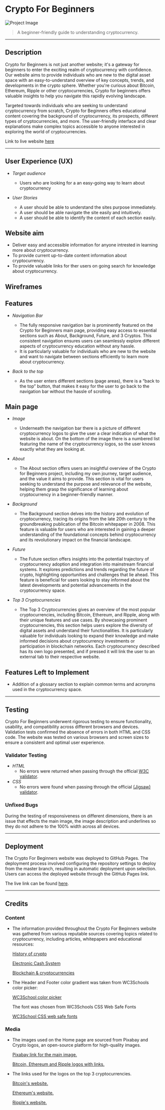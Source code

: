# Crypto For Beginners

![Project Image](assets/Cryptocurrenciesmainimage.svg)

> A beginner-friendly guide to understanding cryptocurrency.

---

## Description

Crypto for Beginners is not just another website; it's a gateway for beginners to enter the exciting realm of cryptocurrency with confidence. Our website aims to provide individuals who are new to the digital asset space with an easy-to-understand overview of key concepts, trends, and developments in the crypto sphere. 
Whether you're curious about Bitcoin, Ethereum, Ripple or other cryptocurrencies, Crypto for beginners offers valuable insights to help you navigate this rapidly evolving landscape.

Targeted towards individuals who are seeking to understand cryptocurrency from scratch, Crypto for Beginners offers educational content covering the background of cryptocurrency, its prospects, different types of cryptocurrencies, and more. 
The user-friendly interface and clear explanations make complex topics accessible to anyone interested in exploring the world of cryptocurrencies.

Link to live website [here](https://cryptiked.github.io/Cryptoforbeginners/)

---
## User Experience (UX)

- *Target audience*
  -  Users who are looking for a an easy-going way to learn about cryptocurrency
    
- *User Stories*
  - A user should be able to understand the sites purpose immediately.
  - A user should be able navigate the site easily and intuitively.
  - A user should be able to identify the content of each section easily.

## Website aim
    
  - Deliver easy and accessible information for anyone intrested in learning more about cryptocurrency.
  - To provide current up-to-date content information about cryptocurrency.
  - To provide valuable links for ther users on going search for knowledge about cryptocurrency.

## Wireframes

    

## Features

- *Navigation Bar*
  - The fully responsive navigation bar is prominently featured on the Crypto for Beginners main page, providing easy access to essential sections such as About, Background, Future, and 3 Cryptos. This consistent navigation ensures users can seamlessly explore different aspects of cryptocurrency education without any hassle.
  - It is particularly valuable for individuals who are new to the website and want to navigate between sections efficiently to learn more about cryptocurrency. 

- *Back to the top*
  - As the user enters different sections (page areas), there is a “back to the top” button, that makes it easy for the user to go back to the navigation bar without the hassle of scrolling.
 
## Main page

- *Image*
  - Underneath the navigation bar there is a picture of different cryptocurrency logos to give the user a clear indication of what the website is about. On the bottom of the image there is a numbered list featuring the name of the cryptocurrency logos, so the user knows exactly what they are looking at.
  
- *About*
  - The About section offers users an insightful overview of the Crypto for Beginners project, including my own journey, target audience, and the value it aims to provide. This section is vital for users seeking to understand the purpose and relevance of the website, helping them grasp the significance of learning about cryptocurrency in a beginner-friendly manner.

- *Background*
  - The Background section delves into the history and evolution of cryptocurrency, tracing its origins from the late 20th century to the groundbreaking publication of the Bitcoin whitepaper in 2008.
    This feature is valuable for users who are interested in gaining a deeper understanding of the foundational concepts behind cryptocurrency and its revolutionary impact on the financial landscape. 
  
- *Future*
  - The Future section offers insights into the potential trajectory of cryptocurrency adoption and integration into mainstream financial systems. It explores predictions and trends regarding the future of crypto, highlighting opportunities and challenges that lie ahead.
    This feature is beneficial for users looking to stay informed about the latest developments and potential advancements in the cryptocurrency space. 

- *Top 3 Cryptocurrencies*
  - The Top 3 Cryptocurrencies gives an overview of the most popular cryptocurrencies, including Bitcoin, Ethereum, and Ripple, along with their unique features and use cases. By showcasing prominent cryptocurrencies, this section helps users explore the diversity of digital assets and understand their functionalities.
    It is particularly valuable for individuals looking to expand their knowledge and make informed decisions about cryptocurrency investments or participation in blockchain networks. Each cryptocurrency described has its own logo presented, and if pressed it will link the user to an external tab to their respective website.

 ## Features Left to Implement

- Addition of a glossary section to explain common terms and acronyms used in the cryptocurrency space.

---

## Testing

Crypto For Beginners underwent rigorous testing to ensure functionality, usability, and compatibility across different browsers and devices. Validation tests confirmed the absence of errors in both HTML and CSS code. The website was tested on various browsers and screen sizes to ensure a consistent and optimal user experience.

### Validator Testing

- *HTML*
  - No errors were returned when passing through the official [W3C validator](https://validator.w3.org/).
- *CSS*
  - No errors were found when passing through the official [(Jigsaw) validator](https://jigsaw.w3.org/css-validator/).

### Unfixed Bugs

During the testing of responsiveness on different dimensions, there is an issue that effects the main image, the image description and underlines so they do not adhere to the 100% width across all devices.

---

## Deployment

The Crypto For Beginners website was deployed to GitHub Pages. The deployment process involved configuring the repository settings to deploy from the master branch, resulting in automatic deployment upon selection. Users can access the deployed website through the GitHub Pages link.

The live link can be found [here](https://code-institute-org.github.io/love-running-2.0/index.html).

---

## Credits

### Content

- The information provided throughout the Crypto For Beginners website was gathered from various reputable sources covering topics related to cryptocurrency, including articles, whitepapers and educational resources:
  
  [History of crypto](https://worldcoin.org/articles/history-of-cryptocurrency)
  
  [Electronic Cash System](https://revelointel.com/project-breakdown/bitcoin)
  
  [Blockchain & cryptocurrencies](https://www.pwc.com/us/en/industries/financial-services/fintech/bitcoin-blockchain-cryptocurrency.html)

- The Header and Footer color gradient was taken from WC3Schools color picker:
  
  [WC3School color picker](https://www.w3schools.com/colors/colors_picker.asp)

  The font was chosen from WC3Schools CSS Web Safe Fonts

    [WC3School CSS web safe fonts](https://www.w3schools.com/cssref/css_websafe_fonts.php)
  
### Media

- The images used on the Home page are sourced from Pixabay and Crypto logos, an open-source platform for high-quality images.

   [Pixabay link for the main image.](https://pixabay.com/vectors/image-set-interface-pictogram-3375234/)
 
   [Bitcoin, Ethereum and Ripple logos with links.](https://cryptologos.cc/)
 
  
- The links used for the logos on the top 3 cryptocurrencies.
  
  [Bitcoin's website.](https://bitcoin.org/en/)
  
  [Ethereum's website.](https://bitcoin.org/en/)
  
  [Ripple's website.](https://ripple.com/)
